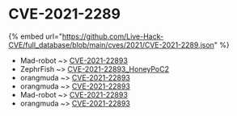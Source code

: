# CVE-2021-2289
{% embed url="https://github.com/Live-Hack-CVE/full_database/blob/main/cves/2021/CVE-2021-2289.json" %}

* Mad-robot ~> [CVE-2021-22893](https://www.alice-snow.ru/2021/database/cve-2021-2289/cve-2021-22893-mad-robot)
* ZephrFish ~> [CVE-2021-22893_HoneyPoC2](https://www.alice-snow.ru/2021/database/cve-2021-2289/cve-2021-22893_honeypoc2-zephrfish)
* orangmuda ~> [CVE-2021-22893](https://www.alice-snow.ru/2021/database/cve-2021-2289/cve-2021-22893-orangmuda)
* orangmuda ~> [CVE-2021-22893](https://www.alice-snow.ru/2021/database/cve-2021-2289/cve-2021-22893-orangmuda)
* Mad-robot ~> [CVE-2021-22893](https://www.alice-snow.ru/2021/database/cve-2021-2289/cve-2021-22893-mad-robot)
* orangmuda ~> [CVE-2021-22893](https://www.alice-snow.ru/2021/database/cve-2021-2289/cve-2021-22893-orangmuda)